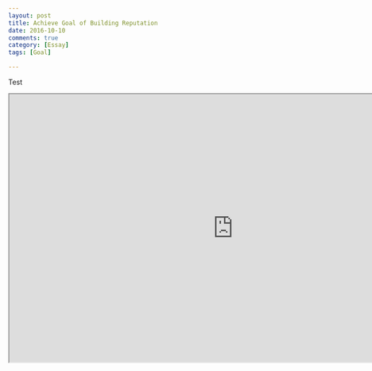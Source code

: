 ```yaml
---
layout: post
title: Achieve Goal of Building Reputation
date: 2016-10-10
comments: true
category: [Essay]
tags: [Goal]

---
```


Test


<iframe src="http://www.xmind.net/embed/BN7q" width="900px" height="540px"></iframe>
